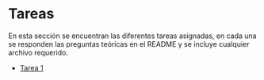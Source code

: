 # Tareas
En esta sección se encuentran las diferentes tareas asignadas, en cada una se responden las preguntas teóricas en el README y se incluye cualquier archivo requerido.

* [Tarea 1](/Tareas/Tarea_1/)